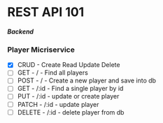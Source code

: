 # REST API 101

**_Backend_**

### Player Micriservice

- [x] CRUD - Create Read Update Delete
- [ ] GET - / - Find all players
- [ ] POST - / - Create a new player and save into db
- [ ] GET - /:id - Find a single player by id
- [ ] PUT - /:id - update or create player
- [ ] PATCH - /:id - update player
- [ ] DELETE - /:id - delete player from db
